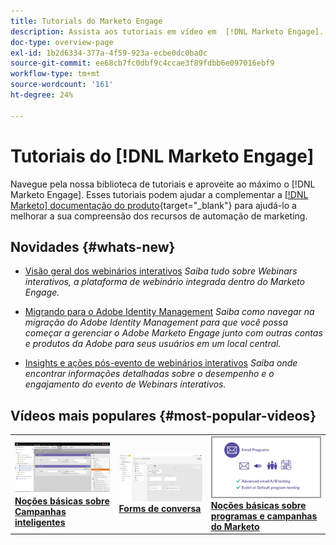 ```yaml
---
title: Tutorials do Marketo Engage
description: Assista aos tutoriais em vídeo em  [!DNL Marketo Engage]. Melhore sua compreensão sobre o uso dos recursos de automação de marketing e muito mais.
doc-type: overview-page
exl-id: 1b2d6334-377a-4f59-923a-ecbe0dc0ba0c
source-git-commit: ee68cb7fc0dbf9c4ccae3f89fdbb6e097016ebf9
workflow-type: tm+mt
source-wordcount: '161'
ht-degree: 24%

---
```


# Tutoriais do [!DNL Marketo Engage]

Navegue pela nossa biblioteca de tutoriais e aproveite ao máximo o [!DNL Marketo Engage]. Esses tutoriais podem ajudar a complementar a [[!DNL Marketo] documentação do produto](https://experienceleague.adobe.com/docs/marketo/using/home.html?lang=pt-BR){target="_blank"} para ajudá-lo a melhorar a sua compreensão dos recursos de automação de marketing.

<!-- <div id="recs-overview-body-1"></div>
<div id="recs-overview-body-2"></div>
<div id="recs-overview-body-3"></div>
<div id="recs-overview-body-4"></div>
<div id="recs-overview-body-5"></div>
<div id="recs-overview-body-6"></div> -->

## Novidades {#whats-new}

* [Visão geral dos webinários interativos](https://experienceleague.adobe.com/en/docs/marketo-learn/tutorials/events/interactive-webinars-overview)
  _Saiba tudo sobre Webinars interativos, a plataforma de webinário integrada dentro do Marketo Engage._

* [Migrando para o Adobe Identity Management](https://experienceleague.adobe.com/en/docs/marketo-learn/tutorials/fundamentals/migrating-to-adobe-identity-management)
  _Saiba como navegar na migração do Adobe Identity Management para que você possa começar a gerenciar o Adobe Marketo Engage junto com outras contas e produtos da Adobe para seus usuários em um local central._

* [Insights e ações pós-evento de webinários interativos](https://experienceleague.adobe.com/pt-br/docs/marketo-learn/tutorials/events/interactive-webinars-post-event-insights-and-actions)
  _Saiba onde encontrar informações detalhadas sobre o desempenho e o engajamento do evento de Webinars interativos._

## Vídeos mais populares {#most-popular-videos}

<table>
<tr>
<td>
<a href="https://experienceleague.adobe.com/pt-br/docs/marketo-learn/tutorials/programs-and-campaigns/smart-campaigns-101"><img alt="imagem em miniatura de Campanhas inteligentes 101" src="assets/tutorials-homepage-1.png"></a>
<div><a href="https://experienceleague.adobe.com/pt-br/docs/marketo-learn/tutorials/programs-and-campaigns/smart-campaigns-101"><strong>Noções básicas sobre Campanhas inteligentes</strong></a></div>
</td>
<td>
<a href="https://experienceleague.adobe.com/en/docs/marketo-learn/tutorials/dynamic-chat/conversational-forms"><img alt="imagem em miniatura do Conversational Forms" src="assets/tutorials-homepage-2.png"></a>
<div><a href="https://experienceleague.adobe.com/en/docs/marketo-learn/tutorials/dynamic-chat/conversational-forms"><strong>Forms de conversa</strong></a></div>
</td>
<td>
<a href="https://experienceleague.adobe.com/pt-br/docs/marketo-learn/tutorials/fundamentals/programs-and-campaigns"><img alt="Noções básicas sobre programas e campanhas do Marketo" src="assets/tutorials-homepage-3.png" /></a>
<div><a href="https://experienceleague.adobe.com/pt-br/docs/marketo-learn/tutorials/fundamentals/programs-and-campaigns"><strong>Noções básicas sobre programas e campanhas do Marketo</strong></a></div>
</td>
</tr>
</table>
